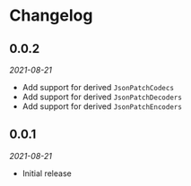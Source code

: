 # Changelog

## 0.0.2

_2021-08-21_

 * Add support for derived `JsonPatchCodecs`
 * Add support for derived `JsonPatchDecoders`
 * Add support for derived `JsonPatchEncoders`

## 0.0.1

_2021-08-21_

 * Initial release